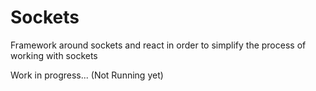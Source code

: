 Sockets
=======

Framework around sockets and react in order to simplify the process of working with sockets

Work in progress... (Not Running yet)